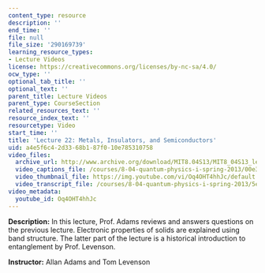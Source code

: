 ```yaml
---
content_type: resource
description: ''
end_time: ''
file: null
file_size: '290169739'
learning_resource_types:
- Lecture Videos
license: https://creativecommons.org/licenses/by-nc-sa/4.0/
ocw_type: ''
optional_tab_title: ''
optional_text: ''
parent_title: Lecture Videos
parent_type: CourseSection
related_resources_text: ''
resource_index_text: ''
resourcetype: Video
start_time: ''
title: 'Lecture 22: Metals, Insulators, and Semiconductors'
uid: a4e5f6c4-2d33-68b1-87f0-10e785310758
video_files:
  archive_url: http://www.archive.org/download/MIT8.04S13/MIT8_04S13_lec22_300k.mp4
  video_captions_file: /courses/8-04-quantum-physics-i-spring-2013/00e3b0f1614a5d74af67e9fc72b26392_Oq4OHT4hhJc.vtt
  video_thumbnail_file: https://img.youtube.com/vi/Oq4OHT4hhJc/default.jpg
  video_transcript_file: /courses/8-04-quantum-physics-i-spring-2013/5e075c30c77d388314ea2e12425d4fd6_Oq4OHT4hhJc.pdf
video_metadata:
  youtube_id: Oq4OHT4hhJc
---
```


**Description:** In this lecture, Prof. Adams reviews and answers questions on the previous lecture. Electronic properties of solids are explained using band structure. The latter part of the lecture is a historical introduction to entanglement by Prof. Levenson.

**Instructor:** Allan Adams and Tom Levenson

